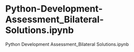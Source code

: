 # Python-Development-Assessment_Bilateral-Solutions.ipynb
Python Development Assessment_Bilateral Solutions.ipynb
